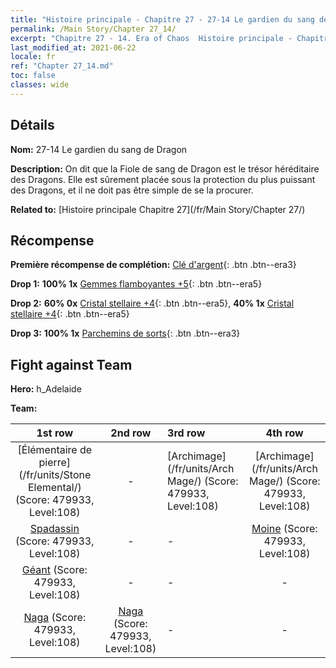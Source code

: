 ```yaml
---
title: "Histoire principale - Chapitre 27 - 27-14 Le gardien du sang de Dragon"
permalink: /Main Story/Chapter 27_14/
excerpt: "Chapitre 27 - 14. Era of Chaos  Histoire principale - Chapitre 27_14. 27-14 Le gardien du sang de Dragon"
last_modified_at: 2021-06-22
locale: fr
ref: "Chapter 27_14.md"
toc: false
classes: wide
---
```


## Détails

 **Nom:** 27-14 Le gardien du sang de Dragon

 **Description:** On dit que la Fiole de sang de Dragon est le trésor héréditaire des Dragons. Elle est sûrement placée sous la protection du plus puissant des Dragons, et il ne doit pas être simple de se la procurer.

 **Related to:** [Histoire principale Chapitre 27](/fr/Main Story/Chapter 27/)

## Récompense

 **Première récompense de complétion:** [Clé d'argent](/ItemsFR/con_693/){: .btn .btn--era3}

 **Drop 1:** **100% 1x** [Gemmes flamboyantes +5](/ItemsFR/mat_100/){: .btn .btn--era5}

 **Drop 2:** **60% 0x** [Cristal stellaire +4](/ItemsFR/mat_94/){: .btn .btn--era5}, **40% 1x** [Cristal stellaire +4](/ItemsFR/mat_94/){: .btn .btn--era5}

 **Drop 3:** **100% 1x** [Parchemins de sorts](/ItemsFR/con_694/){: .btn .btn--era3}


## Fight against Team
 **Hero:** h_Adelaide

 **Team:**


  | 1st row | 2nd row | 3rd row | 4th row |
  |:----:|:----:|:----|:----:|
  | [Élémentaire de pierre](/fr/units/Stone Elemental/) (Score: 479933, Level:108)  | - | [Archimage](/fr/units/Arch Mage/) (Score: 479933, Level:108)  | [Archimage](/fr/units/Arch Mage/) (Score: 479933, Level:108)  |
  | [Spadassin](/fr/units/Swordsman/) (Score: 479933, Level:108)  | - | - | [Moine](/fr/units/Monk/) (Score: 479933, Level:108)  |
  | [Géant](/fr/units/Giant/) (Score: 479933, Level:108)  | - | - | - |
  | [Naga](/fr/units/Naga/) (Score: 479933, Level:108)  | [Naga](/fr/units/Naga/) (Score: 479933, Level:108)  | - | - |


